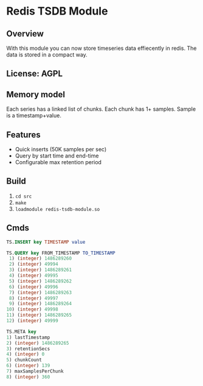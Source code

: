 # Redis TSDB Module

## Overview
With this module you can now store timeseries data effiecently in redis.
The data is stored in a compact way.

## License: AGPL

## Memory model
Each series has a linked list of chunks.
Each chunk has 1+ samples.
Sample is a timestamp+value.

## Features
* Quick inserts (50K samples per sec)
* Query by start time and end-time
* Configurable max retention period

## Build
1. `cd src`
2. `make`
3. `loadmodule redis-tsdb-module.so`

## Cmds
```sql
TS.INSERT key TIMESTAMP value
```
```sql
TS.QUERY key FROM_TIMESTAMP TO_TIMESTAMP
 1) (integer) 1486289260
 2) (integer) 49994
 3) (integer) 1486289261
 4) (integer) 49995
 5) (integer) 1486289262
 6) (integer) 49996
 7) (integer) 1486289263
 8) (integer) 49997
 9) (integer) 1486289264
10) (integer) 49998
11) (integer) 1486289265
12) (integer) 49999
```
```sql
TS.META key
1) lastTimestamp
2) (integer) 1486289265
3) retentionSecs
4) (integer) 0
5) chunkCount
6) (integer) 139
7) maxSamplesPerChunk
8) (integer) 360
```